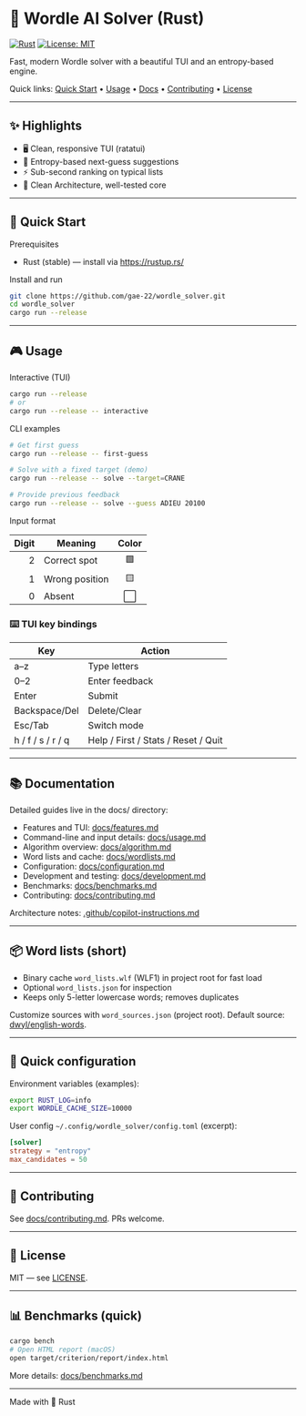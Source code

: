 # 🎯 Wordle AI Solver (Rust)

[![Rust](https://img.shields.io/badge/Rust-stable-orange?logo=rust)](https://www.rust-lang.org/)
[![License: MIT](https://img.shields.io/badge/License-MIT-yellow.svg)](LICENSE)

Fast, modern Wordle solver with a beautiful TUI and an entropy-based engine.

Quick links: [Quick Start](#quick-start) • [Usage](#usage) • [Docs](#documentation) • [Contributing](#contributing) • [License](#license)

---

## ✨ Highlights

-   🖥️ Clean, responsive TUI (ratatui)
-   🧠 Entropy-based next-guess suggestions
-   ⚡ Sub-second ranking on typical lists
-   🧩 Clean Architecture, well-tested core

---

## 🚀 Quick Start

Prerequisites

-   Rust (stable) — install via https://rustup.rs/

Install and run

```bash
git clone https://github.com/gae-22/wordle_solver.git
cd wordle_solver
cargo run --release
```

---

## 🎮 Usage

Interactive (TUI)

```bash
cargo run --release
# or
cargo run --release -- interactive
```

CLI examples

```bash
# Get first guess
cargo run --release -- first-guess

# Solve with a fixed target (demo)
cargo run --release -- solve --target=CRANE

# Provide previous feedback
cargo run --release -- solve --guess ADIEU 20100
```

Input format

| Digit | Meaning        | Color |
| ----: | -------------- | :---: |
|     2 | Correct spot   |  🟩   |
|     1 | Wrong position |  🟨   |
|     0 | Absent         |  ⬜   |

### ⌨️ TUI key bindings

| Key               | Action                              |
| ----------------- | ----------------------------------- |
| a–z               | Type letters                        |
| 0–2               | Enter feedback                      |
| Enter             | Submit                              |
| Backspace/Del     | Delete/Clear                        |
| Esc/Tab           | Switch mode                         |
| h / f / s / r / q | Help / First / Stats / Reset / Quit |

---

## 📚 Documentation

Detailed guides live in the docs/ directory:

-   Features and TUI: [docs/features.md](docs/features.md)
-   Command-line and input details: [docs/usage.md](docs/usage.md)
-   Algorithm overview: [docs/algorithm.md](docs/algorithm.md)
-   Word lists and cache: [docs/wordlists.md](docs/wordlists.md)
-   Configuration: [docs/configuration.md](docs/configuration.md)
-   Development and testing: [docs/development.md](docs/development.md)
-   Benchmarks: [docs/benchmarks.md](docs/benchmarks.md)
-   Contributing: [docs/contributing.md](docs/contributing.md)

Architecture notes: [.github/copilot-instructions.md](.github/copilot-instructions.md)

---

## 📦 Word lists (short)

-   Binary cache `word_lists.wlf` (WLF1) in project root for fast load
-   Optional `word_lists.json` for inspection
-   Keeps only 5-letter lowercase words; removes duplicates

Customize sources with `word_sources.json` (project root). Default source: [dwyl/english-words](https://github.com/dwyl/english-words).

---

## 🔧 Quick configuration

Environment variables (examples):

```bash
export RUST_LOG=info
export WORDLE_CACHE_SIZE=10000
```

User config `~/.config/wordle_solver/config.toml` (excerpt):

```toml
[solver]
strategy = "entropy"
max_candidates = 50
```

---

## 🤝 Contributing

See [docs/contributing.md](docs/contributing.md). PRs welcome.

---

## 📄 License

MIT — see [LICENSE](LICENSE).

---

## 📊 Benchmarks (quick)

```bash
cargo bench
# Open HTML report (macOS)
open target/criterion/report/index.html
```

More details: [docs/benchmarks.md](docs/benchmarks.md)

---

Made with 🦀 Rust
